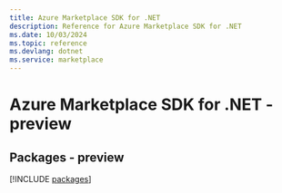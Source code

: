 ```yaml
---
title: Azure Marketplace SDK for .NET
description: Reference for Azure Marketplace SDK for .NET
ms.date: 10/03/2024
ms.topic: reference
ms.devlang: dotnet
ms.service: marketplace
---
```

# Azure Marketplace SDK for .NET - preview
## Packages - preview
[!INCLUDE [packages](marketplace-index.md)]